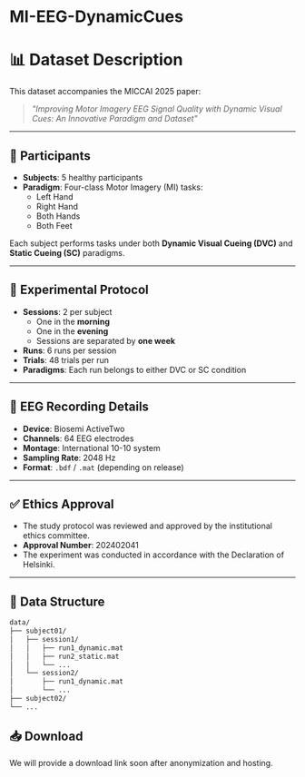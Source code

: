 # MI-EEG-DynamicCues
# 📊 Dataset Description

This dataset accompanies the MICCAI 2025 paper:

> *"Improving Motor Imagery EEG Signal Quality with Dynamic Visual Cues: An Innovative Paradigm and Dataset"*

---

## 👤 Participants

- **Subjects**: 5 healthy participants
- **Paradigm**: Four-class Motor Imagery (MI) tasks:
  - Left Hand
  - Right Hand
  - Both Hands
  - Both Feet

Each subject performs tasks under both **Dynamic Visual Cueing (DVC)** and **Static Cueing (SC)** paradigms.

---

## 🧪 Experimental Protocol

- **Sessions**: 2 per subject
  - One in the **morning**
  - One in the **evening**
  - Sessions are separated by **one week**
- **Runs**: 6 runs per session
- **Trials**: 48 trials per run
- **Paradigms**: Each run belongs to either DVC or SC condition

---

## 🧠 EEG Recording Details

- **Device**: Biosemi ActiveTwo
- **Channels**: 64 EEG electrodes
- **Montage**: International 10-10 system
- **Sampling Rate**: 2048 Hz
- **Format**: `.bdf` / `.mat` (depending on release)

---

## ✅ Ethics Approval

- The study protocol was reviewed and approved by the institutional ethics committee.
- **Approval Number**: 202402041
- The experiment was conducted in accordance with the Declaration of Helsinki.

---

## 📂 Data Structure

```bash
data/
├── subject01/
│   ├── session1/
│   │   ├── run1_dynamic.mat
│   │   ├── run2_static.mat
│   │   └── ...
│   └── session2/
│       ├── run1_dynamic.mat
│       └── ...
├── subject02/
└── ...
```

## 📥 Download

We will provide a download link soon after anonymization and hosting.
